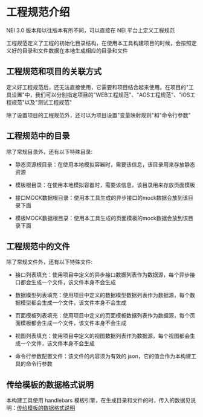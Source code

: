# 工程规范介绍

NEI 3.0 版本和以往版本有所不同，可以直接在 NEI 平台上定义工程规范

工程规范定义了工程的初始化目录结构，在使用本工具构建项目的时候，会按照定义好的目录和文件数据在本地生成相应的目录和文件

## 工程规范和项目的关联方式
定义好工程规范后，还无法直接使用，它需要和项目结合起来使用。在项目的"工具设置"中，我们可以分别指定项目的"WEB工程规范"、"AOS工程规范"、"iOS工程规范"以及"测试工程规范"

除了设置项目的工程规范外，还可以为项目设置"变量映射规则"和"命令行参数"

## 工程规范中的目录
除了常规目录外，还有以下特殊目录:

* 静态资源根目录：在使用本地模拟容器时，需要该信息，该目录用来存放静态资源

* 模板根目录：在使用本地模拟容器时，需要该信息，该目录用来存放页面模板

* 接口MOCK数据根目录：使用本工具生成的异步接口的mock数据会放到该目录下面

* 模板MOCK数据根目录：使用本工具生成的页面模板的mock数据会放到该目录下面

## 工程规范中的文件
除了常规文件外，还有以下特殊文件:

* 接口列表填充：使用项目中定义的异步接口数据列表作为数据源，每个异步接口都会生成一个文件，该文件本身不会生成

* 数据模型列表填充：使用项目中定义的数据模型数据列表作为数据源，每个数据模型都会生成一个文件，该文件本身不会生成

* 页面模板列表填充：使用项目中定义的页面模板数据列表作为数据源，每个页面模板都会生成一个文件，该文件本身不会生成

* 视图列表填充：使用项目中定义的视图数据列表作为数据源，每个视图都会生成一个文件，该文件本身不会生成

* 命令行参数配置文件：该文件的内容须为有效的 json，它的值会作为本构建工具的命令行参数

## 传给模板的数据格式说明

本构建工具使用 handlebars 模板引擎，在生成目录和文件的时，传入的数据见说明：[传给模板的数据格式说明](./传给模板的数据格式说明.md)